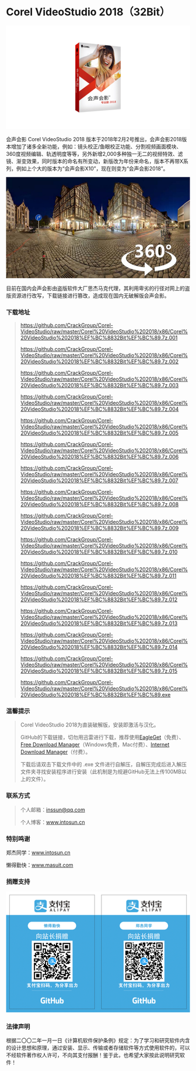 # Corel VideoStudio 2018（32Bit）

![](https://github.com/CrackGroup/Corel-VideoStudio/blob/img/img02.jpg?raw=true)

会声会影 Corel VideoStudio 2018 版本于2018年2月2号推出，会声会影2018版本增加了诸多全新功能，例如：镜头校正/鱼眼校正功能、分割视频画面模块、360度视频编辑、轨透明度等等，另外新增2,000多种独一无二的视频特效、滤镜、渐变效果，同时版本的命名有所变动，新版改为年份来命名，版本不再带X系列，例如上个大的版本为“会声会影X10”，现在则变为“会声会影2018”。

![](https://github.com/CrackGroup/Corel-VideoStudio/blob/img/img03.jpg?raw=true)

目前在国内会声会影由盗版软件大厂思杰马克代理，其利用卑劣的行径对网上的盗版资源进行改写，下载链接进行篡改，造成现在国内无破解版会声会影。

### 下载地址

> https://github.com/CrackGroup/Corel-VideoStudio/raw/master/Corel%20VideoStudio%202018/x86/Corel%20VideoStudio%202018%EF%BC%8832Bit%EF%BC%89.7z.001
>
> https://github.com/CrackGroup/Corel-VideoStudio/raw/master/Corel%20VideoStudio%202018/x86/Corel%20VideoStudio%202018%EF%BC%8832Bit%EF%BC%89.7z.002
>
> https://github.com/CrackGroup/Corel-VideoStudio/raw/master/Corel%20VideoStudio%202018/x86/Corel%20VideoStudio%202018%EF%BC%8832Bit%EF%BC%89.7z.003
>
> https://github.com/CrackGroup/Corel-VideoStudio/raw/master/Corel%20VideoStudio%202018/x86/Corel%20VideoStudio%202018%EF%BC%8832Bit%EF%BC%89.7z.004
>
> https://github.com/CrackGroup/Corel-VideoStudio/raw/master/Corel%20VideoStudio%202018/x86/Corel%20VideoStudio%202018%EF%BC%8832Bit%EF%BC%89.7z.005
>
> https://github.com/CrackGroup/Corel-VideoStudio/raw/master/Corel%20VideoStudio%202018/x86/Corel%20VideoStudio%202018%EF%BC%8832Bit%EF%BC%89.7z.006
>
> https://github.com/CrackGroup/Corel-VideoStudio/raw/master/Corel%20VideoStudio%202018/x86/Corel%20VideoStudio%202018%EF%BC%8832Bit%EF%BC%89.7z.007
>
> https://github.com/CrackGroup/Corel-VideoStudio/raw/master/Corel%20VideoStudio%202018/x86/Corel%20VideoStudio%202018%EF%BC%8832Bit%EF%BC%89.7z.008
>
> https://github.com/CrackGroup/Corel-VideoStudio/raw/master/Corel%20VideoStudio%202018/x86/Corel%20VideoStudio%202018%EF%BC%8832Bit%EF%BC%89.7z.009
>
> https://github.com/CrackGroup/Corel-VideoStudio/raw/master/Corel%20VideoStudio%202018/x86/Corel%20VideoStudio%202018%EF%BC%8832Bit%EF%BC%89.7z.010
>
> https://github.com/CrackGroup/Corel-VideoStudio/raw/master/Corel%20VideoStudio%202018/x86/Corel%20VideoStudio%202018%EF%BC%8832Bit%EF%BC%89.7z.011
>
> https://github.com/CrackGroup/Corel-VideoStudio/raw/master/Corel%20VideoStudio%202018/x86/Corel%20VideoStudio%202018%EF%BC%8832Bit%EF%BC%89.7z.012
>
> https://github.com/CrackGroup/Corel-VideoStudio/raw/master/Corel%20VideoStudio%202018/x86/Corel%20VideoStudio%202018%EF%BC%8832Bit%EF%BC%89.7z.013
>
> https://github.com/CrackGroup/Corel-VideoStudio/raw/master/Corel%20VideoStudio%202018/x86/Corel%20VideoStudio%202018%EF%BC%8832Bit%EF%BC%89.7z.014
>
> https://github.com/CrackGroup/Corel-VideoStudio/raw/master/Corel%20VideoStudio%202018/x86/Corel%20VideoStudio%202018%EF%BC%8832Bit%EF%BC%89.7z.015
>
> https://github.com/CrackGroup/Corel-VideoStudio/raw/master/Corel%20VideoStudio%202018/x86/Corel%20VideoStudio%202018%EF%BC%8832Bit%EF%BC%89.exe

### 温馨提示

> Corel VideoStudio 2018为直装破解版，安装即激活与汉化。
>
> GitHub的下载链接，切勿用迅雷进行下载，推荐使用[EagleGet](http://www.eagleget.com/)（免费）、[Free Download Manager](https://www.freedownloadmanager.org/)（Windows免费，Mac付费）、[Internet Download Manager](http://www.internetdownloadmanager.com/)（付费）。
>
> 下载后请双击下载文件中的 .exe 文件进行自解压，自解压完成后进入解压文件夹寻找安装程序进行安装（此机制是为规避GitHub无法上传100MB以上的文件）。

### 联系方式

> 个人邮箱：inssun@qq.com
>
> 个人博客：www.intosun.cn

### 特别鸣谢

郑杰同学：www.intosun.cn

懒得勤快：www.masuit.com

### 捐赠支持

![](https://github.com/CrackGroup/Corel-VideoStudio/blob/img/%E7%AB%99%E9%95%BF%E6%8D%90%E8%B5%A0%EF%BC%88%E6%94%AF%E4%BB%98%E5%AE%9D%EF%BC%89.png?raw=true)

### 法律声明

根据二〇〇二年一月一日《计算机软件保护条例》规定：为了学习和研究软件内含的设计思想和原理，通过安装、显示、传输或者存储软件等方式使用软件的，可以不经软件著作权人许可，不向其支付报酬！鉴于此，也希望大家按此说明研究软件！